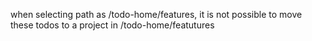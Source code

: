 
when selecting path as /todo-home/features, it is not possible to move these todos to a project in /todo-home/featutures
